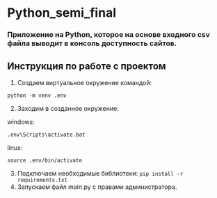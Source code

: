 # Python_semi_final
### Приложение на Python, которое на основе входного csv файла выводит в консоль доступность сайтов.
## Инструкция по работе с проектом
1. Создаем виртуальное окружение командой:
```
python -m venv .env
```
2. Заходим в созданное окружение:

windows: 
```
.env\Scripts\activate.bat
```
linux: 
```
source .env/bin/activate
```

3. Подключаем необходимые библиотеки:
```pip install -r requirements.txt```
4. Запускаем файл main.py с правами администратора.
